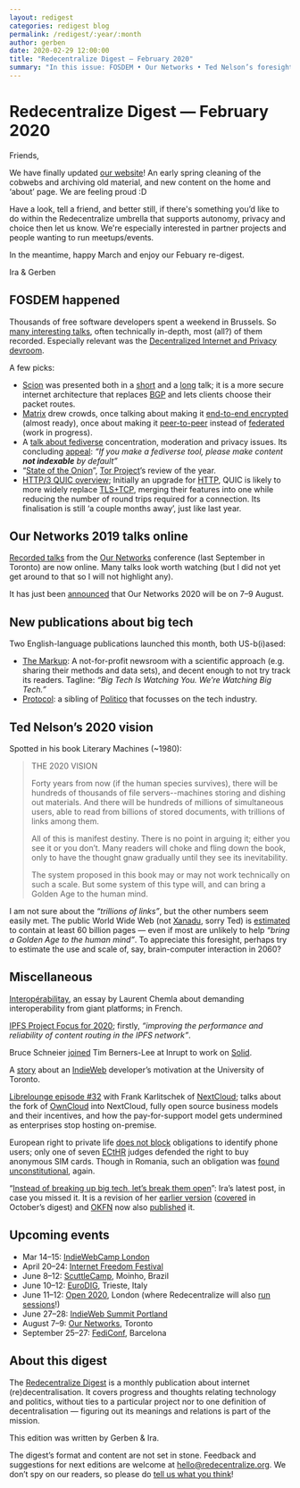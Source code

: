```yaml
---
layout: redigest
categories: redigest blog
permalink: /redigest/:year/:month
author: gerben
date: 2020-02-29 12:00:00
title: "Redecentralize Digest — February 2020"
summary: "In this issue: FOSDEM • Our Networks • Ted Nelson’s foresight • new newspapers • etc."
---
```


Redecentralize Digest — February 2020
=====================================

Friends,

We have finally updated [our website](https://redecentralize.org)! An early spring cleaning of the cobwebs and archiving old material, and new content on the home and ‘about’ page. We are feeling proud :D

Have a look, tell a friend, and better still, if there's something you’d like to do within the Redecentralize umbrella that supports autonomy, privacy and choice then let us know. We're especially interested in partner projects and people wanting to run meetups/events.

In the meantime, happy March and enjoy our Febuary re-digest.

Ira & Gerben


## FOSDEM happened

Thousands of free software developers spent a weekend in Brussels. So [many interesting talks][], often technically in-depth, most (all?) of them recorded. Especially relevant was the [Decentralized Internet and Privacy devroom](https://fosdem.org/2020/schedule/track/decentralized_internet_and_privacy/).

A few picks:
- [Scion][] was presented both in a [short][] and a [long][] talk; it is a more secure internet architecture that replaces [BGP][] and lets clients choose their packet routes.
- [Matrix][] drew crowds, once talking about making it [end-to-end encrypted][] (almost ready), once about making it [peer-to-peer][] instead of [federated][] (work in progress).
- A [talk about fediverse][] concentration, moderation and privacy issues. Its concluding [appeal][]: *“If you make a fediverse tool, please make content **not indexable** by default”*
- “[State of the Onion][]”, [Tor Project][]’s review of the year.
- [HTTP/3 QUIC overview][]; Initially an upgrade for [HTTP][], QUIC is likely to more widely replace [TLS+TCP][], merging their features into one while reducing the number of round trips required for a connection. Its finalisation is still ‘a couple months away’, just like last year.

[many interesting talks]: https://fosdem.org/2020/schedule/
[Scion]: https://www.scion-architecture.net/ "“SCION is the first clean-slate Internet architecture designed to provide route control, failure isolation, and explicit trust information for end-to-end communication.”"
[short]: https://fosdem.org/2020/schedule/event/dip_scion/ "SCION: Future internet that you can use today (DIP room lightning talk) · Mateusz Kowalski"
[long]: https://fosdem.org/2020/schedule/event/scion/ "SCION: Future internet that you can use today (main track talk) · Mateusz Kowalski & Kamila Součková"
[BGP]: https://en.wikipedia.org/wiki/Border_Gateway_Protocol "Border Gateway Protocol; the way internet operators exchange routing and reachability information (≈ where in the network are IP addresses located)"
[Matrix]: https://matrix.org/ "Matrix is an “open standard for secure, decentralised, real-time communication”"
[end-to-end encrypted]: https://fosdem.org/2020/schedule/event/matrix/ "Making & Breaking Matrix's E2E encryption: In which we exercise the threat model for Matrix's E2E encrypted decentralised communication · Matthew Hodgson"
[peer-to-peer]: https://fosdem.org/2020/schedule/event/dip_p2p_matrix/ "The Path to Peer-to-Peer Matrix: In which we throw away DNS and run Matrix clientside over libp2p and friends · Matthew Hodgson"
[federated]: https://networkcultures.org/unlikeus/resources/articles/what-is-a-federated-network/ "A federated network is decentralised in the sense that it consists of multiple servers that interconnect, but users are bound to their chosen server (familiar examples are email and banks)"
[talk about fediverse]: https://fosdem.org/2020/schedule/event/dip_decentralize_fediverse/ "Who will decentralise the fediverse? Self hosting on the Fediverse 3 years on · kyzh"
[appeal]: https://mirror.as35701.net/video.fosdem.org/2020/UA2.220/dip_decentralize_fediverse.webm#t=10:02
[State of the Onion]: https://fosdem.org/2020/schedule/event/tor/ "State of the Onion: The Road to Mainstream Adoption and Improved Censorship Circumvention · Gaba & Pili"
[Tor Project]: https://www.torproject.org/ "Tor provides privacy and censorship-resistance online by routing users’ traffic through various servers around the world and encrypting it for each step of the way (= ‘onion routing’)"
[HTTP/3 QUIC overview]: https://fosdem.org/2020/schedule/event/http3/ "HTTP/3 for everyone: The next generation HTTP is coming · Daniel Stenberg"
[HTTP]: https://en.wikipedia.org/wiki/Hypertext_Transfer_Protocol "Hypertext Transfer Protocol, the primary communication protocol driving the World Wide Web"
[TLS+TCP]: https://en.wikipedia.org/wiki/Transport_Layer_Security "TCP, Transmission Control Protocol, is (along with UDP) the low-level protocol used for most internet traffic. TLS, Transport Layer Security (and SSL before it) was invented to add encryption to TCP (e.g. HTTPS means HTTP over TLS+TCP)."


## Our Networks 2019 talks online

[Recorded talks][] from the [Our Networks][] conference (last September in Toronto) are now online. Many talks look worth watching (but I did not yet get around to that so I will not highlight any).

It has just been [announced][] that Our Networks 2020 will be on 7–9 August.

[recorded talks]: https://ournetworks.ca/recorded-talks/
[Our Networks]: https://ournetworks.ca/
[announced]: https://twitter.com/_ournetworks/status/1233814579353935883#m "“⏰ Save the date!! Our Networks 2020 is scheduled for August 7-9 in Toronto 📽️🌟 CFP and theme announcements coming soon 😊” — Our Networks / @_ournetworks · 29 Feb 2020"


## New publications about big tech
Two English-language publications launched this month, both US-b(i)ased:

- [The Markup][]: A not-for-profit newsroom with a scientific approach (e.g. sharing their methods and data sets), and decent enough to not try track its readers. Tagline: *“Big Tech Is Watching You. We’re Watching Big Tech.”*
- [Protocol][]: a sibling of [Politico][] that focusses on the tech industry.

[The Markup]: https://themarkup.org/
[Protocol]: https://www.protocol.com/
[Politico]: https://www.politico.com/


## Ted Nelson’s 2020 vision

Spotted in his book Literary Machines (~1980):

> THE 2020 VISION
>
> Forty years from now (if the human
> species survives), there will be hundreds of
> thousands of file servers--machines storing
> and dishing out materials. And there will be
> hundreds of millions of simultaneous users,
> able to read from billions of stored
> documents, with trillions of links among them.
>
> All of this is manifest destiny. There
> is no point in arguing it; either you see it or
> you don’t. Many readers will choke and
> fling down the book, only to have the
> thought gnaw gradually until they see its
> inevitability.
>
> The system proposed in this book may
> or may not work technically on such a scale.
> But some system of this type will, and can
> bring a Golden Age to the human mind.

I am not sure about the *“trillions of links”*, but the other numbers seem easily met. The public World Wide Web (not [Xanadu][], sorry Ted) is [estimated][] to contain at least 60 billion pages — even if most are unlikely to help *“bring a Golden Age to the human mind”*. To appreciate this foresight, perhaps try to estimate the use and scale of, say, brain-computer interaction in 2060?

[Xanadu]: http://xanadu.com/ "“Project Xanadu® | Founded 1960 * The Original Hypertext Project”"
[estimated]: https://www.worldwidewebsize.com/


## Miscellaneous

[Interopérabilitay][], an essay by Laurent Chemla about demanding interoperability from giant platforms; in French.

[Interopérabilitay]: http://www.non-droit.org/2020/02/22/interoperabilitay/ "Interopérabilitay · Laurent Chemla / Zone de non-droit · 22 Feb 2020"

[IPFS Project Focus for 2020][]; firstly, *“improving the performance and reliability of content routing in the IPFS network”*.

[IPFS Project Focus for 2020]: https://blog.ipfs.io/2020-02-10-our-focus-for-2020/

Bruce Schneier [joined][] Tim Berners-Lee at Inrupt to work on [Solid][].

[joined]: https://www.schneier.com/blog/archives/2020/02/inrupt_tim_bern.html "Inrupt, Tim Berners-Lee’s Solid, and Me · Bruce Schneier / Schneier on Security"
[Solid]: https://solidproject.org/ "The Solid project, founded by Web-inventor Tim Berners-Lee, creates a set of protocols to enable people to control their personal data"

A [story](https://www.utoronto.ca/news/re-decentralizing-web-u-t-researcher-helps-build-more-egalitarian-internet "U of T researcher helps build a more egalitarian internet · U of T news") about an [IndieWeb][] developer’s motivation at the University of Toronto.

[IndieWeb]: https://indieweb.org/ "IndieWeb is “a people-focused alternative to the “corporate web””; a community of people hosting&making their own sites that can interact like (and with) mainstream social media"

[Librelounge episode #32][] with Frank Karlitschek of [NextCloud][]; talks about the fork of [OwnCloud][] into NextCloud, fully open source business models and their incentives, and how the pay-for-support model gets undermined as enterprises stop hosting on-premise.

[Librelounge episode #32]: https://librelounge.org/episodes/32-companies-money-and-society-with-frank-karlitschek.html "32: Companies, Money and Society with Frank Karlitschek · Libre Lounge · 28 Feb 2020"
[NextCloud]: https://nextcloud.com/ "NextCloud is self-hostable ‘cloud’ software for individuals and teams; a decent alternative to Dropbox, Google Drive/Calendar/Documents/…"
[OwnCloud]: https://owncloud.com/ "OwnCloud is the original project NextCloud was forked from, and is more focussed on enterprise customers"

European right to private life [does not block][edri1] obligations to identify phone users; only one of seven [ECtHR][] judges defended the right to buy anonymous SIM cards. Though in Romania, such an obligation was [found unconstitutional][edri2], again.

[edri1]: https://edri.org/ecthr-obligation-on-companies-to-identify-all-phone-users-is-legal/ "ECtHR: Obligation on companies to identify all phone users is legal · Diego Naranjo / EDRi · 3 Feb 2020"
[ECtHR]: https://en.wikipedia.org/wiki/European_Court_of_Human_Rights "European Court of Human Rights (unrelated to, and older than, the EU)"
[edri2]: https://edri.org/romania-mandatory-sim-registration-declared-unconstitutional-again/ "Romania: Mandatory SIM registration declared unconstitutional, again · Valentina Pavel / ApTI / EDRi · 26 Feb 2020"

“[Instead of breaking up big tech, let’s break them open][breaking-open]”: Ira’s latest post, in case you missed it. It is a revision of her [earlier version][] ([covered][] in October’s digest) and [OKFN][] now also [published][] it.

[breaking-open]: https://redecentralize.org/blog/2020/02/07/breaking-big-tech-open.html "Instead of breaking up big tech, let’s break them open · Irina Bolychevsky / Redecentralize · 7 Feb 2020"
[earlier version]: https://medium.com/@shevski/instead-of-breaking-up-big-tech-lets-break-it-open-7535b59dc2f6 "Instead of breaking up big tech, let’s break them open · Irina Bolychevsky · 8 Oct 2019"
[covered]: https://redecentralize.org/redigest/2019/10#break-open-not-up
[OKFN]: https://okfn.org/ "Open Knowledge Fountation"
[published]: https://blog.okfn.org/2020/02/27/breaking-up-big-tech-isnt-enough-we-need-to-break-them-open/ "Breaking up big tech isn’t enough. We need to break them open · Irina Bolychevsky / OKFN · 27 Feb 2020"

## Upcoming events
- Mar 14–15: [IndieWebCamp London](https://2020.indieweb.org/london)
- April 20–24: [Internet Freedom Festival](https://internetfreedomfestival.org/)
- June 8–12: [ScuttleCamp](https://two.camp.scuttlebutt.nz/), Moinho, Brazil
- June 10–12: [EuroDIG](https://www.eurodig.org/index.php?id=76), Trieste, Italy
- June 11–12: [Open 2020](https://2020.open.coop/), London (where Redecentralize will also [run sessions](https://open.coop/2020/02/27/open-2020-partners-with-redecentralize-org/)!)
- June 27–28: [IndieWeb Summit Portland](https://2020.indieweb.org/summit)
- August 7–9: [Our Networks](https://ournetworks.ca/), Toronto
- September 25–27: [FediConf](https://fediconf.org/), Barcelona


## About this digest

The [Redecentralize Digest](https://redecentralize.org/redigest/) is a monthly publication about internet (re)decentralisation. It covers progress and thoughts relating technology and politics, without ties to a particular project nor to one definition of decentralisation — figuring out its meanings and relations is part of the mission.

This edition was written by Gerben & Ira.

The digest’s format and content are not set in stone. Feedback and suggestions for next editions are welcome at <hello@redecentralize.org>. We don’t spy on our readers, so please do [tell us what you think](mailto:hello@redecentralize.org?subject=ReDigest%20feedback&body=I%20find%20ReDigest%20_____.%20It%20would%20be%20(even)%20better%20if%20_____.)!
